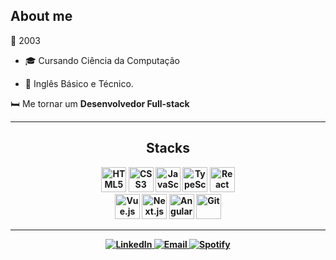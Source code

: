 <h2 align="left">About me</h2>

🐣 2003  
   - 🎓 Cursando Ciência da Computação  
  <!-- Técnico em Informática e Análise e Desenvolvimento de Sistemas.  
  - Pós-Graduação em Engenharia de Software. -->
   - 🦅 Inglês Básico e Técnico.

🛏  Me tornar um <strong>Desenvolvedor Full-stack


---

## <div align="center">Stacks</div>


<div align="center">
  <img class="tech-icon" src="https://cdn.jsdelivr.net/gh/devicons/devicon/icons/html5/html5-original.svg" alt="HTML5" width="40" height="40"/>
  <img class="tech-icon" src="https://cdn.jsdelivr.net/gh/devicons/devicon/icons/css3/css3-original.svg" alt="CSS3" width="40" height="40"/>
  <img class="tech-icon" src="https://cdn.jsdelivr.net/gh/devicons/devicon/icons/javascript/javascript-original.svg" alt="JavaScript" width="40" height="40"/>
  <img class="tech-icon" src="https://cdn.jsdelivr.net/gh/devicons/devicon/icons/typescript/typescript-original.svg" alt="TypeScript" width="40" height="40"/>
  <img class="tech-icon" src="https://cdn.jsdelivr.net/gh/devicons/devicon/icons/react/react-original.svg" alt="React" width="40" height="40"/>
  <br>
  <img class="tech-icon" src="https://cdn.jsdelivr.net/gh/devicons/devicon/icons/vuejs/vuejs-original.svg" alt="Vue.js" width="40" height="40"/>
  <img class="tech-icon" src="https://cdn.jsdelivr.net/gh/devicons/devicon/icons/nextjs/nextjs-original.svg" alt="Next.js" width="40" height="40"/>
  <img class="tech-icon" src="https://cdn.jsdelivr.net/gh/devicons/devicon/icons/angularjs/angularjs-original.svg" alt="Angular" width="40" height="40"/>
  <img class="tech-icon" src="https://skillicons.dev/icons?i=git" alt="Git" width="40"/>
</div>

---

<p align="center">
  <a href="https://www.linkedin.com/in/seu-usuario">
    <img src="https://img.shields.io/badge/-LinkedIn-0A66C2?style=flat-square&logo=linkedin&logoColor=white" alt="LinkedIn"/>
  </a>
  <a href="mailto:seuemail@exemplo.com">
    <img src="https://img.shields.io/badge/-Email-D14836?style=flat-square&logo=gmail&logoColor=white" alt="Email"/>
  </a>
  <a href="https://open.spotify.com/user/seu-usuario">
    <img src="https://img.shields.io/badge/-Spotify-1ED760?style=flat-square&logo=spotify&logoColor=white" alt="Spotify"/>
  </a>
</p>




